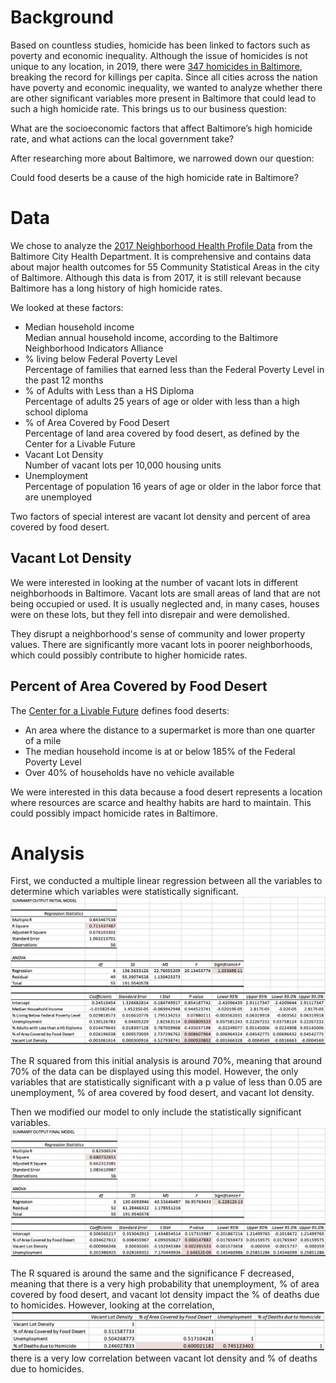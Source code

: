 # Background
Based on countless studies, homicide has been linked to factors such as poverty and economic inequality. Although the issue of homicides is not unique to any location, in 2019, there were [347 homicides in Baltimore](https://www.cnn.com/2019/12/31/americas/baltimore-2019-homicides/index.html), breaking the record for killings per capita. Since all cities across the nation have poverty and economic inequality, we wanted to analyze whether there are other significant variables more present in Baltimore that could lead to such a high homicide rate. This brings us to our business question:

What are the socioeconomic factors that affect Baltimore’s high homicide rate, and what actions can the local government take?

After researching more about Baltimore, we narrowed down our question:

Could food deserts be a cause of the high homicide rate in Baltimore?

# Data
We chose to analyze the [2017 Neighborhood Health Profile Data](https://health.baltimorecity.gov/neighborhoods/neighborhood-health-profile-reports) from the Baltimore City Health Department. It is comprehensive and contains data about major health outcomes for 55 Community Statistical Areas in the city of Baltimore. Although this data is from 2017, it is still relevant because Baltimore has a long history of high homicide rates. 

We looked at these factors: 
- Median household income <br>
Median annual household income, according to the Baltimore Neighborhood Indicators Alliance
- % living below Federal Poverty Level <br>
Percentage of families that earned less than the Federal Poverty Level in the past 12 months
- % of Adults with Less than a HS Diploma <br>
Percentage of adults 25 years of age or older with less than a high school diploma
- % of Area Covered by Food Desert <br>
Percentage of land area covered by food desert, as defined by the Center for a Livable Future
- Vacant Lot Density <br>
Number of vacant lots per 10,000 housing units
- Unemployment <br>
Percentage of population 16 years of age or older in the labor force that are unemployed

Two factors of special interest are vacant lot density and percent of area covered by food desert.
## Vacant Lot Density
We were interested in looking at the number of vacant lots in different neighborhoods in Baltimore. Vacant lots are small areas of land that are not being occupied or used. It is usually neglected and, in many cases, houses were on these lots, but they fell into disrepair and were demolished. 

They disrupt a neighborhood's sense of community and lower property values. There are significantly more vacant lots in poorer neighborhoods, which could possibly contribute to higher homicide rates.
## Percent of Area Covered by Food Desert
The [Center for a Livable Future](https://clf.jhsph.edu/about-us/news/news-2012/new-improved-food-desert-map) defines food deserts: 
- An area where the distance to a supermarket is more than one quarter of a mile
- The median household income is at or below 185% of the Federal Poverty Level
- Over 40% of households have no vehicle available 

We were interested in this data because a food desert represents a location where resources are scarce and healthy habits are hard to maintain. This could possibly impact homicide rates in Baltimore.
# Analysis
First, we conducted a multiple linear regression between all the variables to determine which variables were statistically significant. 
![alt_text](https://github.com/AndrealZhang/Food_Deserts_and_Homicide_Rates_in_Baltimore_City/blob/master/initial%20multiple%20regression.png)

The R squared from this initial analysis is around 70%, meaning that around 70% of the data can be displayed using this model. However, the only variables that are statistically significant with a p value of less than 0.05 are unemployment, % of area covered by food desert, and vacant lot density. 

Then we modified our model to only include the statistically significant variables.
![alt_text](https://github.com/AndrealZhang/Food_Deserts_and_Homicide_Rates_in_Baltimore_City/blob/master/final%20multiple%20regression.png)

The R squared is around the same and the significance F decreased, meaning that there is a very high probability that unemployment, % of area covered by food desert, and vacant lot density impact the % of deaths due to homicides. However, looking at the correlation, 
![alt_text](https://github.com/AndrealZhang/Food_Deserts_and_Homicide_Rates_in_Baltimore_City/blob/master/correlation.png)
there is a very low correlation between vacant lot density and % of deaths due to homicides.



